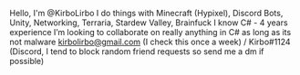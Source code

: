 Hello, I'm @KirboLirbo
I do things with Minecraft (Hypixel), Discord Bots, Unity, Networking, Terraria, Stardew Valley, Brainfuck
I know C# - 4 years experience
I’m looking to collaborate on really anything in C# as long as its not malware
kirbolirbo@gmail.com (I check this once a week) / Kirbo#1124 (Discord, I tend to block random friend requests so send me a dm if possible)

<!---
KirboLirbo/KirboLirbo is a ✨ special ✨ repository because its `README.md` (this file) appears on your GitHub profile.
You can click the Preview link to take a look at your changes.
--->
